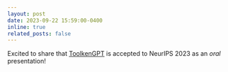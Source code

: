 ```yaml
---
layout: post
date: 2023-09-22 15:59:00-0400
inline: true
related_posts: false
---
```


Excited to share that [ToolkenGPT](https://arxiv.org/abs/2305.11554) is accepted to NeurIPS 2023 as an *oral* presentation!